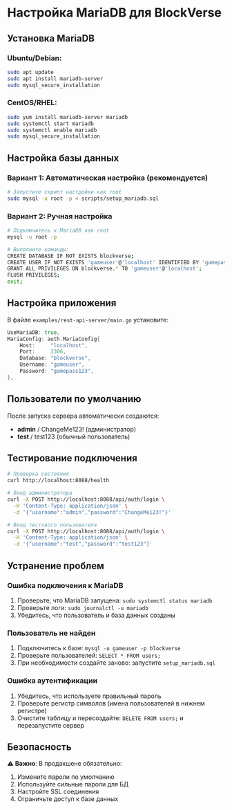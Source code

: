 # Настройка MariaDB для BlockVerse

## Установка MariaDB

### Ubuntu/Debian:
```bash
sudo apt update
sudo apt install mariadb-server
sudo mysql_secure_installation
```

### CentOS/RHEL:
```bash
sudo yum install mariadb-server mariadb
sudo systemctl start mariadb
sudo systemctl enable mariadb
sudo mysql_secure_installation
```

## Настройка базы данных

### Вариант 1: Автоматическая настройка (рекомендуется)
```bash
# Запустите скрипт настройки как root
sudo mysql -u root -p < scripts/setup_mariadb.sql
```

### Вариант 2: Ручная настройка
```bash
# Подключитесь к MariaDB как root
mysql -u root -p

# Выполните команды:
CREATE DATABASE IF NOT EXISTS blockverse;
CREATE USER IF NOT EXISTS 'gameuser'@'localhost' IDENTIFIED BY 'gamepass123';
GRANT ALL PRIVILEGES ON blockverse.* TO 'gameuser'@'localhost';
FLUSH PRIVILEGES;
exit;
```

## Настройка приложения

В файле `examples/rest-api-server/main.go` установите:

```go
UseMariaDB: true,
MariaConfig: auth.MariaConfig{
    Host:     "localhost",
    Port:     3306,
    Database: "blockverse",
    Username: "gameuser",
    Password: "gamepass123",
},
```

## Пользователи по умолчанию

После запуска сервера автоматически создаются:

- **admin** / ChangeMe123! (администратор)
- **test** / test123 (обычный пользователь)

## Тестирование подключения

```bash
# Проверка состояния
curl http://localhost:8088/health

# Вход администратора
curl -X POST http://localhost:8088/api/auth/login \
  -H 'Content-Type: application/json' \
  -d '{"username":"admin","password":"ChangeMe123!"}'

# Вход тестового пользователя
curl -X POST http://localhost:8088/api/auth/login \
  -H 'Content-Type: application/json' \
  -d '{"username":"test","password":"test123"}'
```

## Устранение проблем

### Ошибка подключения к MariaDB
1. Проверьте, что MariaDB запущена: `sudo systemctl status mariadb`
2. Проверьте логи: `sudo journalctl -u mariadb`
3. Убедитесь, что пользователь и база данных созданы

### Пользователь не найден
1. Подключитесь к базе: `mysql -u gameuser -p blockverse`
2. Проверьте пользователей: `SELECT * FROM users;`
3. При необходимости создайте заново: запустите `setup_mariadb.sql`

### Ошибка аутентификации
1. Убедитесь, что используете правильный пароль
2. Проверьте регистр символов (имена пользователей в нижнем регистре)
3. Очистите таблицу и пересоздайте: `DELETE FROM users;` и перезапустите сервер

## Безопасность

⚠️ **Важно**: В продакшене обязательно:
1. Измените пароли по умолчанию
2. Используйте сильные пароли для БД
3. Настройте SSL соединения
4. Ограничьте доступ к базе данных 